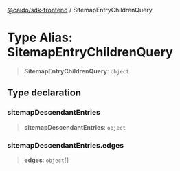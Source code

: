 [@caido/sdk-frontend](../index.md) / SitemapEntryChildrenQuery

# Type Alias: SitemapEntryChildrenQuery

> **SitemapEntryChildrenQuery**: `object`

## Type declaration

### sitemapDescendantEntries

> **sitemapDescendantEntries**: `object`

### sitemapDescendantEntries.edges

> **edges**: `object`[]
